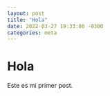 ```yaml
---
layout: post
title: "Hola"
date: 2022-03-27 19:33:00 -0300
categories: meta
---
```

# Hola
Este es mi primer post.